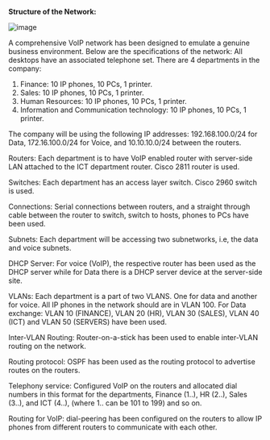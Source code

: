 **Structure of the Network:**

![image](https://github.com/Sumukh-Shadakshari/Simulation-of-Voice-Over-IP-VoIP-/assets/131502591/2e110f0e-1c95-4d01-a41a-7e1bdd90740d)

A comprehensive VoIP network has been designed to emulate a genuine business environment. Below are the specifications of the network:
All desktops have an associated telephone set.
There are 4 departments in the company:
1.	Finance: 10 IP phones, 10 PCs, 1 printer.
2.	Sales: 10 IP phones, 10 PCs, 1 printer.
3.	Human Resources: 10 IP phones, 10 PCs, 1 printer.
4.	Information and Communication technology: 10 IP phones, 10 PCs, 1 printer.

The company will be using the following IP addresses: 192.168.100.0/24 for Data, 172.16.100.0/24 for Voice, and 10.10.10.0/24 between the routers.

Routers: Each department is to have VoIP enabled router with server-side LAN attached to the ICT department router. Cisco 2811 router is used.

Switches: Each department has an access layer switch. Cisco 2960 switch is used.

Connections: Serial connections between routers, and a straight through cable between the router to switch, switch to hosts, phones to PCs have been used.

Subnets: Each department will be accessing two subnetworks, i.e, the data and voice subnets. 

DHCP Server: For voice (VoIP), the respective router has been used as the DHCP server while for Data there is a DHCP server device at the server-side site.

VLANs: Each department is a part of two VLANS. One for data and another for voice. All IP phones in the network should are in VLAN 100. For Data exchange: VLAN 10 (FINANCE), VLAN 20 (HR), VLAN 30 (SALES), VLAN 40 (ICT) and VLAN 50 (SERVERS) have been used.

Inter-VLAN Routing: Router-on-a-stick has been used to enable inter-VLAN routing on the network. 

Routing protocol: OSPF has been used as the routing protocol to advertise routes on the routers.

Telephony service: Configured VoIP on the routers and allocated dial numbers in this format for the departments, Finance (1..), HR (2..), Sales (3..), and ICT (4..), (where 1.. can be 101 to 199) and so on.

Routing for VoIP: dial-peering has been configured on the routers to allow IP phones from different routers to communicate with each other.
